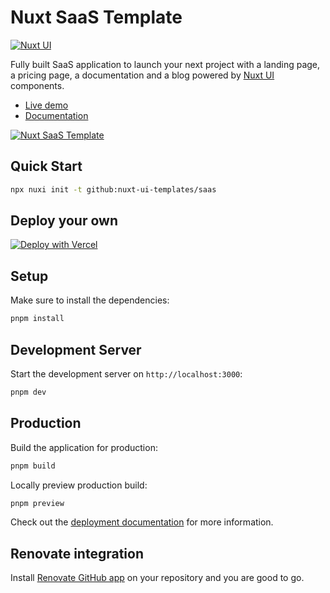 # Nuxt SaaS Template

[![Nuxt UI](https://img.shields.io/badge/Made%20with-Nuxt%20UI-00DC82?logo=nuxt&labelColor=020420)](https://ui.nuxt.com)

Fully built SaaS application to launch your next project with a landing page, a pricing page, a documentation and a blog powered by [Nuxt UI](https://ui.nuxt.com) components.

- [Live demo](https://saas-template.nuxt.dev/)
- [Documentation](https://ui4.nuxt.com/docs/getting-started/installation/nuxt)

<a href="https://saas-template.nuxt.dev/" target="_blank">
  <picture>
    <source media="(prefers-color-scheme: dark)" srcset="https://ui4.nuxt.com/assets/templates/nuxt/saas-dark.png">
    <source media="(prefers-color-scheme: light)" srcset="https://ui4.nuxt.com/assets/templates/nuxt/saas-light.png">
    <img alt="Nuxt SaaS Template" src="https://ui4.nuxt.com/assets/templates/nuxt/saas-light.png">
  </picture>
</a>

## Quick Start

```bash [Terminal]
npx nuxi init -t github:nuxt-ui-templates/saas
```

## Deploy your own

[![Deploy with Vercel](https://vercel.com/button)](https://vercel.com/new/clone?repository-url=https%3A%2F%2Fgithub.com%2Fnuxt-ui-templates%2Fsaas&demo-image=https%3A%2F%2Fui4.nuxt.com%2Fassets%2Ftemplates%2Fnuxt%2Fsaas-dark.png&demo-url=https%3A%2F%2Fsaas-template.nuxt.dev%2F&demo-title=Nuxt%20SaaS%20Template&demo-description=A%20SaaS%20template%20with%20landing%2C%20pricing%2C%20docs%20and%20blog%20powered%20by%20Nuxt%20Content.)

## Setup

Make sure to install the dependencies:

```bash
pnpm install
```

## Development Server

Start the development server on `http://localhost:3000`:

```bash
pnpm dev
```

## Production

Build the application for production:

```bash
pnpm build
```

Locally preview production build:

```bash
pnpm preview
```

Check out the [deployment documentation](https://nuxt.com/docs/getting-started/deployment) for more information.

## Renovate integration

Install [Renovate GitHub app](https://github.com/apps/renovate/installations/select_target) on your repository and you are good to go.
